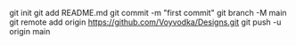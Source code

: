 git init
git add README.md
git commit -m "first commit"
git branch -M main
git remote add origin https://github.com/Voyvodka/Designs.git
git push -u origin main